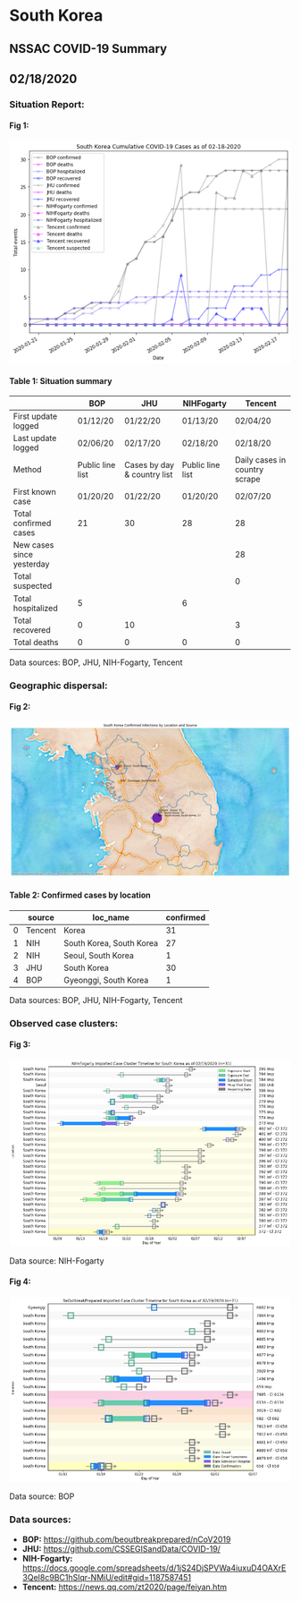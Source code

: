 # South Korea
## NSSAC COVID-19 Summary
## 02/18/2020



### Situation Report:
#### Fig 1:
![South Korea cases](../merged_histories/South_Korea_merged_histories.png)

#### Table 1: Situation summary


|                           | BOP              | JHU                         | NIHFogarty       | Tencent                       |
|---------------------------|------------------|-----------------------------|------------------|-------------------------------|
| First update logged       | 01/12/20         | 01/22/20                    | 01/13/20         | 02/04/20                      |
| Last update logged        | 02/06/20         | 02/17/20                    | 02/18/20         | 02/18/20                      |
| Method                    | Public line list | Cases by day & country list | Public line list | Daily cases in country scrape |
| First known case          | 01/20/20         | 01/22/20                    | 01/20/20         | 02/07/20                      |
| Total confirmed cases     | 21               | 30                          | 28               | 28                            |
| New cases since yesterday |                  |                             |                  | 28                            |
| Total suspected           |                  |                             |                  | 0                             |
| Total hospitalized        | 5                |                             | 6                |                               |
| Total recovered           | 0                | 10                          |                  | 3                             |
| Total deaths              | 0                | 0                           | 0                | 0                             |

Data sources: BOP, JHU, NIH-Fogarty, Tencent


### Geographic dispersal:
#### Fig 2:
![South Korea mapped](../case_locs/South_Korea_case_locs.png)

#### Table 2: Confirmed cases by location


|    | source   | loc_name                 |   confirmed |
|----|----------|--------------------------|-------------|
|  0 | Tencent  | Korea                    |          31 |
|  1 | NIH      | South Korea, South Korea |          27 |
|  2 | NIH      | Seoul, South Korea       |           1 |
|  3 | JHU      | South Korea              |          30 |
|  4 | BOP      | Gyeonggi, South Korea    |           1 |

Data sources: BOP, JHU, NIH-Fogarty, Tencent


### Observed case clusters:
#### Fig 3:
![South Korea cases](../cluster_analysis/South_Korea_imported_cases_NIHFogarty.png)



Data source: NIH-Fogarty


#### Fig 4:
![South Korea cases](../cluster_analysis/South_Korea_imported_cases_BOP.png)



Data source: BOP


### Data sources:
* **BOP:** https://github.com/beoutbreakprepared/nCoV2019
* **JHU:** https://github.com/CSSEGISandData/COVID-19/
* **NIH-Fogarty:** https://docs.google.com/spreadsheets/d/1jS24DjSPVWa4iuxuD4OAXrE3QeI8c9BC1hSlqr-NMiU/edit#gid=1187587451
* **Tencent:** https://news.qq.com/zt2020/page/feiyan.htm